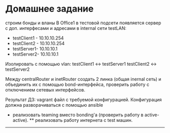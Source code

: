# Домашнее задание
строим бонды и вланы
В Office1 в тестовой подсети появляется сервер с доп. интерфесами и адресами в internal сети testLAN:
- testClient1 - 10.10.10.254
- testClient2 - 10.10.10.254
- testServer1- 10.10.10.1
- testServer2- 10.10.10.1

Изолировать с помощью vlan:
testClient1 <-> testServer1
testClient2 <-> testServer2

Между centralRouter и inetRouter создать 2 линка (общая inernal сеть) и объединить их с помощью bond-интерфейса,
проверить работу c отключением сетевых интерфейсов.

Результат ДЗ: vagrant файл с требуемой конфигурацией.
Конфигурация должна разворачиваться с помощью ansible

* реализовать teaming вместо bonding'а (проверить работу в active-active).
** реализовать работу интернета с test машин. 
---
